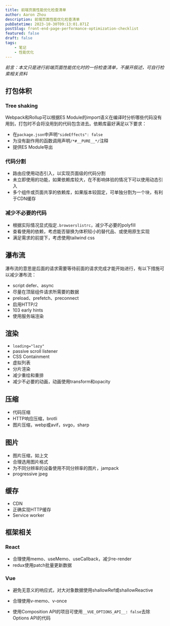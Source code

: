 ```yaml
---
title: 前端页面性能优化检查清单
author: Aaron Zhou
description: 前端页面性能优化检查清单
pubDatetime: 2023-10-30T09:13:01.871Z
postSlug: front-end-page-performance-optimization-checklist
featured: false
draft: false
tags:
    - 笔记
    - 性能优化
---
```

*前言：本文只是进行前端页面性能优化时的一份检查清单，不展开叙述，可自行检索相关资料*

## 打包体积

### Tree shaking

Webpack和Rollup可以根据ES Module的import语义在编译时分析哪些代码没有用到，打包时不会将没用到的代码包含进去。依赖库最好满足以下要求：

- 在`package.json`中声明`"sideEffects": false`
- 为没有副作用的函数调用声明`/*#__PURE__*/`注释
- 提供ES Module导出

### 代码分割

- 路由应使用动态引入，以实现页面级的代码分割
- 未立即使用的功能，如果依赖库较大，在不影响体验的情况下可以使用动态引入
- 多个组件或页面共享的依赖库，如果版本较固定，可单独分割为一个块，有利于CDN缓存

### 减少不必要的代码

- 根据实际情况显式指定`.browserslistrc`，减少不必要的polyfill
- 查看使用的依赖，考虑能否替换为体积较小的替代品、或使用原生实现
- 满足需求的前提下，考虑使用tailwind css

## 瀑布流

瀑布流的意思是后面的请求需要等待前面的请求完成才能开始进行，有以下措施可以减少瀑布流：

- script defer、async
- 尽量在顶层组件请求所需要的数据
- preload、prefetch、preconnect
- 启用HTTP/2
- 103 early hints
- 使用服务端渲染

## 渲染

- `loading="lazy"`
- passive scroll listener
- CSS Containment
- 虚拟列表
- 分片渲染
- 减少重绘和重排
- 减少不必要的动画，动画使用transform和opacity

## 压缩

- 代码压缩
- HTTP响应压缩，brotli
- 图片压缩，webp或avif，svgo，sharp

## 图片

- 图片压缩，如上文
- 合理选用图片格式
- 为不同分辨率的设备使用不同分辨率的图片，jampack
- progressive jpeg

## 缓存

- CDN
- 正确实现HTTP缓存
- Service worker

## 框架相关

### React

- 合理使用memo、useMemo、useCallback，减少re-render
- redux使用patch批量更新数据

### Vue

- 避免无意义的响应式，对大对象数据使用shallowRef或shallowReactive

- 合理使用v-memo、v-once

- 使用Composition API的项目可使用`__VUE_OPTIONS_API__: false`去除Options API的代码

  